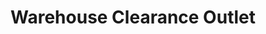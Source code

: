 ---
title: "Warehouse Clearance Outlet"
url: /stratford/warehouse-clearance-outlet/
shop: general
---